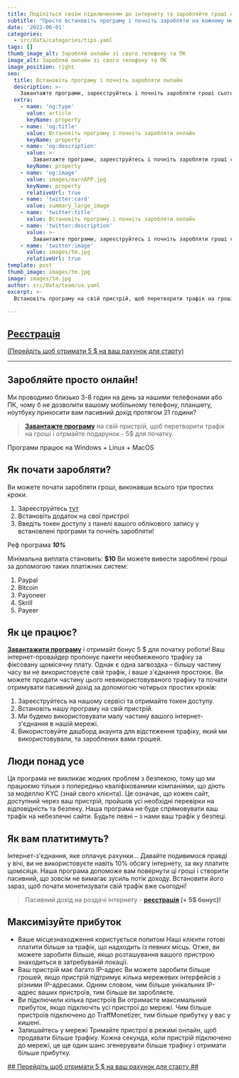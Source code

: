 ```yaml
---
title: Поділіться своїм підключенням до інтернету та заробляйте гроші онлайн.
subtitle: "Просто встановіть програму і почніть заробляти на кожному мегабайті вашого інтернету"
date: '2022-06-01'
categories:
  - src/data/categories/tips.yaml
tags: []
thumb_image_alt: Заробляй онлайн зі свого телефону та ПК
image_alt: Заробляй онлайн зі свого телефону та ПК
image_position: right
seo:
  title: Встановіть програму і почніть заробляти онлайн
  description: >-
    Завантажте програми, зареєструйтесь і почніть заробляти гроші сьогодні.
  extra:
    - name: 'og:type'
      value: article
      keyName: property
    - name: 'og:title'
      value: Встановіть програму і почніть заробляти онлайн
      keyName: property
    - name: 'og:description'
      value: >-
        Завантажте програми, зареєструйтесь і почніть заробляти гроші сьогодні.
      keyName: property
    - name: 'og:image'
      value: images/earnAPP.jpg
      keyName: property
      relativeUrl: true
    - name: 'twitter:card'
      value: summary_large_image
    - name: 'twitter:title'
      value: Встановіть програму і почніть заробляти онлайн
    - name: 'twitter:description'
      value: >-
        Завантажте програми, зареєструйтесь і почніть заробляти гроші сьогодні.
    - name: 'twitter:image'
      value: images/tm.jpg
      relativeUrl: true
template: post
thumb_image: images/tm.jpg
image: images/tm.jpg
author: src/data/team/ua.yaml
excerpt: >-
  Встановіть програму на свій пристрій, щоб перетворити трафік на гроші
  
---
```

## [Реєстрація](https://bit.ly/3MXxP16 "Реєстрація")
[(Перейдіть щоб отримати 5 $ на ваш рахунок для старту)](https://bit.ly/3MXxP16 "Реєстрація")

----------

## Заробляйте просто онлайн! ##

Ми проводимо близько 3-8 годин на день за нашими телефонами або ПК, чому б не дозволити вашому мобільному телефону, планшету, ноутбуку приносити вам пасивний дохід протягом 21 години?

> **[Завантажте програму](https://bit.ly/3MXxP16 "Пасивний дохід на роздачі інтернету")** на свій пристрій, щоб перетворити трафік на гроші і отрмайте подарунок - 5$ для початку.

Програми працює на Windows + Linux + MacOS
 
## Як почати заробляти? ##
Ви можете почати заробляти гроші, виконавши всього три простих кроки.
1. Зареєструйтесь [тут](https://bit.ly/3MXxP16 "Реєстрація")
2. Встановіть додаток на свої пристрої
3. Введіть токен доступу з панелі вашого облікового запису у встановлені програми та почніть заробляти!

Реф програма ***10%***

Мінімальна виплата становить: **$10**
Ви можете вивести зароблені гроші за допомогою таких платіжних систем:
1. Paypal
2. Bitcoin
3. Payoneer
4. Skrill
5. Payeer

## Як це працює? ##
**[Завантажити програму](https://bit.ly/3MXxP16 "Пасивний дохід на роздачі інтернету")** і отримайт бонус 5 $ для початку роботи!
Ваш інтернет-провайдер пропонує пакети необмеженого трафіку за фіксовану щомісячну плату. Однак є одна загвоздка – більшу частину часу ви не використовуєте свій трафік, і ваше з'єднання простоює.
Ви можете продати частину цього невикористовуваного трафіку та почати отримувати пасивний дохід за допомогою чотирьох простих кроків:
1. Зареєструйтесь на нашому сервісі та отримайте токен доступу.
2. Встановіть нашу програму на свій пристрій.
3. Ми будемо використовувати малу частину вашого інтернет-з'єднання в нашій мережі.
4. Використовуйте дашборд акаунта для відстеження трафіку, який ми використовували, та зароблених вами грошей.

## Люди понад усе ##
Ця програма не викликає жодних проблем з безпекою, тому що ми працюємо тільки з попередньо кваліфікованими компаніями, що діють за моделлю KYC (знай свого клієнта). Це означає, що кожен сайт, доступний через ваш пристрій, пройшов усі необхідні перевірки на відповідність та безпеку. Наша програма не буде спрямовувати ваш трафік на небезпечні сайти.
Будьте певні – з нами ваш трафік у безпеці.

## Як вам платитимуть? ##
Інтернет-з'єднання, яке оплачує рахунки...
Давайте подивимося правді у вічі, ви не використовуєте навіть 10% обсягу інтернету, за яку платите щомісяця. Наша програма допоможе вам повернути ці гроші і створити пасивний, що зовсім не вимагає зусиль потік доходу. Встановити його зараз, щоб почати монетизувати свій трафік вже сьогодні!
> Пасивний дохід на роздачі інтернету -  **[реєстрація](https://bit.ly/3MXxP16 "почати заробляти") (+ 5$ бонус)!**

## Максимізуйте прибуток ##
- Ваше місцезнаходження користується попитом
Наші клієнти готові платити більше за трафік, що надходить із певних місць. Отже, ви можете заробити більше, якщо розташування вашого пристрою знаходиться в затребуваній локації.	
- Ваш пристрій має багато IP-адрес
Ви можете заробити більше грошей, якщо пристрій підтримує кілька мережевих інтерфейсів з різними IP-адресами. Одним словом, чим більше унікальних IP-адрес ваших пристроїв, тим більше ви заробляєте.
- Ви підключили кілька пристроїв
Ви отримаєте максимальний прибуток, якщо підключіть усі пристрої до мережі. Чим більше пристроїв підключено до TraffMonetizer, тим більше прибутку у вас у кишені.
- Залишайтесь у мережі
Тримайте пристрої в режимі онлайн, щоб продавати більше трафіку. Кожна секунда, коли пристрій підключено до мережі, це ще один шанс згенерувати більше трафіку і отримати більше прибутку.

[## Перейдіть щоб отримати 5 $ на ваш рахунок для старту ##](https://bit.ly/3MXxP16 "отримати 5 $ на рахунок")
